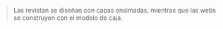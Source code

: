 >Las revistan se diseñan con capas ensimadas, mientras que las webs se construyen con el modelo de caja.
